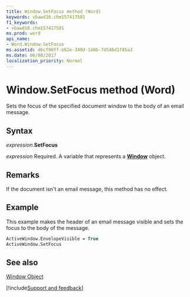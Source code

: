 ```yaml
---
title: Window.SetFocus method (Word)
keywords: vbawd10.chm157417581
f1_keywords:
- vbawd10.chm157417581
ms.prod: word
api_name:
- Word.Window.SetFocus
ms.assetid: d6cf90ff-b62e-340d-140b-7d546d1f85a3
ms.date: 06/08/2017
localization_priority: Normal
---
```



# Window.SetFocus method (Word)

Sets the focus of the specified document window to the body of an email message.


## Syntax

_expression_.**SetFocus**

_expression_ Required. A variable that represents a **[Window](Word.Window.md)** object.


## Remarks

If the document isn't an email message, this method has no effect.


## Example

This example makes the header of an email message visible and sets the focus to the body of the message.


```vb
ActiveWindow.EnvelopeVisible = True 
ActiveWindow.SetFocus
```


## See also


[Window Object](Word.Window.md)

[!include[Support and feedback](~/includes/feedback-boilerplate.md)]